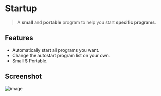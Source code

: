 # Startup
> A **small** and **portable** program to help you start **specific programs**. 
## Features
- Automatically start all programs you want. 
- Change the autostart program list on your own. 
- Small $ Portable. 
## Screenshot
![image](https://user-images.githubusercontent.com/86717650/168471851-df6ea12f-5b47-43a9-aa84-0331e355a268.png)
